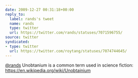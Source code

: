 ```yaml
---
date: 2009-12-27 00:31:18+00:00
reply_to:
  label: rands's tweet
  name: rands
  type: twitter
  url: https://twitter.com/rands/statuses/7071596755/
source: twitter
syndicated:
- type: twitter
  url: https://twitter.com/roytang/statuses/7074744645/
---
```


[@rands](https://twitter.com/rands/) Unobtanium is a common term used in science fiction: https://en.wikipedia.org/wiki/Unobtainium